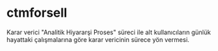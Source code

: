# ctmforsell
Karar verici "Analitik Hiyararşi Proses" süreci ile alt kullanıcıların günlük hayattaki çalışmalarına göre karar vericinin sürece yön vermesi. 
